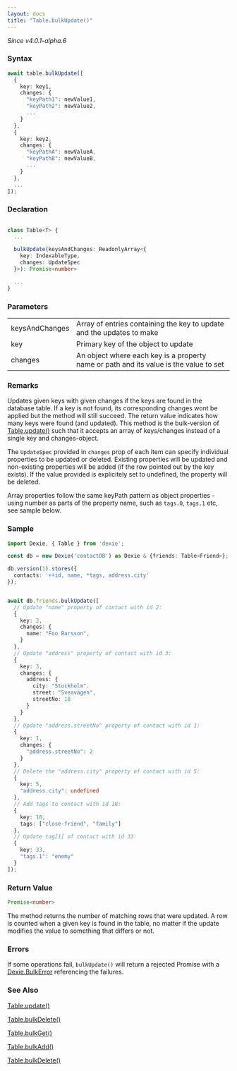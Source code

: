 ```yaml
---
layout: docs
title: "Table.bulkUpdate()"
---
```


*Since v4.0.1-alpha.6*

### Syntax

```ts
await table.bulkUpdate([
  {
    key: key1,
    changes: {
      "keyPath1": newValue1,
      "keyPath2": newValue2,
      ...
    }
  },
  {
    key: key2,
    changes: {
      "keyPathA": newValueA,
      "keyPathB": newValueB,
      ...
    }
  },
  ...
]);

```

### Declaration

```ts

class Table<T> {
  ...

  bulkUpdate(keysAndChanges: ReadonlyArray<{
    key: IndexableType,
    changes: UpdateSpec
  }>): Promise<number>

  ...
}
```

### Parameters

|                |                                                                                       |
| -------------- | ------------------------------------------------------------------------------------- |
| keysAndChanges | Array of entries containing the key to update and the updates to make                 |
| key            | Primary key of the object to update                                                   |
| changes        | An object where each key is a property name or path and its value is the value to set |

### Remarks

Updates given keys with given changes if the keys are found in the database table. If a key is not found, its corresponding changes wont be applied but the method will still succeed. The return value indicates how many keys were found (and updated).
This method is the bulk-version of [Table.update()](Table.update()) such that it accepts an array of keys/changes instead of a single key and changes-object.

The `UpdateSpec` provided in `changes` prop of each item can specify individual properties to be updated or deleted. Existing properties will be updated and non-existing properties will be added (if the row pointed out by the key exists). If the value provided is explicitely set to undefined, the property will be deleted.

Array properties follow the same keyPath pattern as object properties - using number as parts of the property name, such as `tags.0`, `tags.1` etc, see sample below.

### Sample

```ts
import Dexie, { Table } from 'dexie';

const db = new Dexie('contactDB') as Dexie & {friends: Table<Friend>};

db.version(1).stores({
  contacts: '++id, name, *tags, address.city'
});


await db.friends.bulkUpdate([
  // Update "name" property of contact with id 2:
  {
    key: 2,
    changes: {
      name: "Foo Barsson",
    }
  },
  // Update "address" property of contact with id 3:
  {
    key: 3,
    changes: {
      address: {
        city: "Stockholm".
        street: "Sveavägen",
        streetNo: 18
      }
    }
  },
  // Update "address.streetNo" property of contact with id 1:
  {
    key: 1,
    changes: {
      "address.streetNo": 2
    }
  },
  // Delete the "address.city" property of contact with id 5:
  {
    key: 5,
    "address.city": undefined
  },
  // Add tags to contact with id 18:
  {
    key: 18,
    tags: ["close-friend", "family"]
  },
  // Update tag[1] of contact with id 33:
  {
    key: 33,
    "tags.1": "enemy"
  }
]);

```

### Return Value

```ts
Promise<number>
```

The method returns the number of matching rows that were updated. A row is counted when a given key is found in the table, no matter if the update modifies the value to something that differs or not.

### Errors

If some operations fail, `bulkUpdate()` will return a rejected Promise with a
[Dexie.BulkError](/docs/DexieErrors/Dexie.BulkError) referencing the failures.


### See Also

[Table.update()](</docs/Table/Table.update()>)

[Table.bulkDelete()](</docs/Table/Table.bulkPut()>)

[Table.bulkGet()](</docs/Table/Table.bulkGet()>)

[Table.bulkAdd()](</docs/Table/Table.bulkAdd()>)

[Table.bulkDelete()](</docs/Table/Table.bulkDelete()>)

